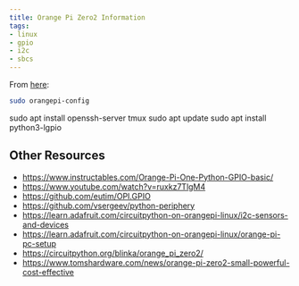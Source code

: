 ```yaml
---
title: Orange Pi Zero2 Information
tags: 
- linux
- gpio
- i2c
- sbcs
---
```


From [here](https://ubuntu.com/tutorials/gpio-on-raspberry-pi#1-overview):

```bash
sudo orangepi-config
```

sudo apt install openssh-server tmux
sudo apt update
sudo apt install python3-lgpio

## Other Resources

* <https://www.instructables.com/Orange-Pi-One-Python-GPIO-basic/>
* <https://www.youtube.com/watch?v=ruxkz7TlgM4>
* <https://github.com/eutim/OPI.GPIO>
* <https://github.com/vsergeev/python-periphery>
* <https://learn.adafruit.com/circuitpython-on-orangepi-linux/i2c-sensors-and-devices>
* <https://learn.adafruit.com/circuitpython-on-orangepi-linux/orange-pi-pc-setup>
* <https://circuitpython.org/blinka/orange_pi_zero2/>
* <https://www.tomshardware.com/news/orange-pi-zero2-small-powerful-cost-effective>


